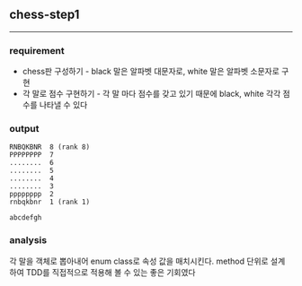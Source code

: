 ## chess-step1
---

### requirement

* chess판 구성하기 - black 말은 알파벳 대문자로, white 말은 알파벳 소문자로 구현
* 각 말로 점수 구현하기 - 각 말 마다 점수를 갖고 있기 때문에 black, white 각각 점수를 나타낼 수 있다

### output
```
RNBQKBNR  8 (rank 8)
PPPPPPPP  7
........  6
........  5
........  4
........  3
pppppppp  2
rnbqkbnr  1 (rank 1)

abcdefgh
```

### analysis

각 말을 객체로 뽑아내어 enum class로 속성 값을 매치시킨다. method 단위로 설계 하여 TDD를 직접적으로 적용해 볼 수 있는 좋은 기회였다
